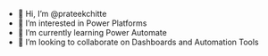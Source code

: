 - 👋 Hi, I’m @prateekchitte
- 👀 I’m interested in Power Platforms
- 🌱 I’m currently learning Power Automate
- 💞️ I’m looking to collaborate on Dashboards and Automation Tools


<!---
prateekchitte/prateekchitte is a ✨ special ✨ repository because its `README.md` (this file) appears on your GitHub profile.
You can click the Preview link to take a look at your changes.
--->
